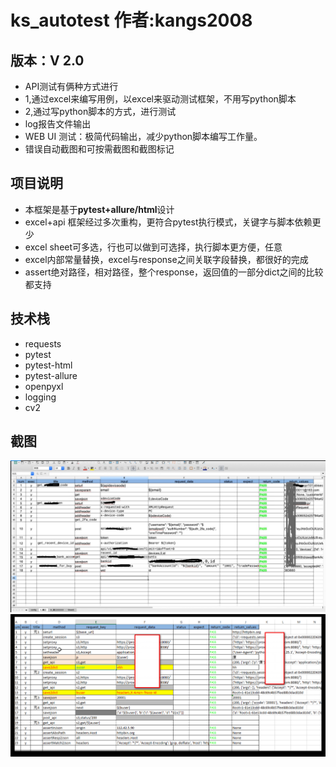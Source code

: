 # ks_autotest         作者:kangs2008

## 版本：V 2.0
- API测试有俩种方式进行
- 1,通过excel来编写用例，以excel来驱动测试框架，不用写python脚本
- 2,通过写python脚本的方式，进行测试
- log报告文件输出
- WEB UI 测试：极简代码输出，减少python脚本编写工作量。
- 错误自动截图和可按需截图和截图标记

## 项目说明
- 本框架是基于**pytest+allure/html**设计
- excel+api 框架经过多次重构，更符合pytest执行模式，关键字与脚本依赖更少
- excel sheet可多选，行也可以做到可选择，执行脚本更方便，任意
- excel内部常量替换，excel与response之间关联字段替换，都很好的完成
- assert绝对路径，相对路径，整个response，返回值的一部分dict之间的比较都支持

## 技术栈
- requests
- pytest
- pytest-html
- pytest-allure
- openpyxl
- logging
- cv2

## 截图
![allure1 report](./Sn.png "Sn.png")
![allure2 report](./Sn2.png "Sn2.png")